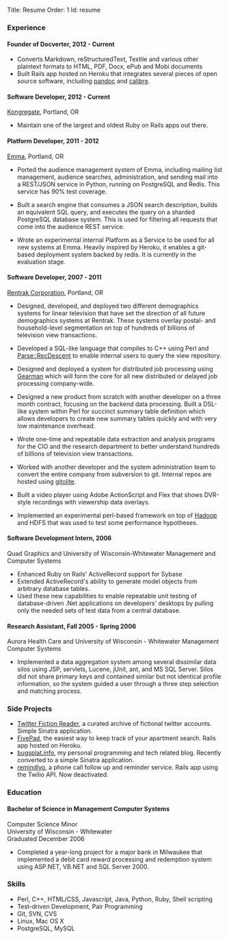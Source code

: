 Title: Resume
Order: 1
Id:    resume

### Experience ##

#### Founder of Docverter, 2012 - Current ####

* Converts Markdown, reStructuredText, Textile and various other
  plaintext formats to HTML, PDF, Docx, ePub and Mobi documents
* Built Rails app hosted on Heroku that integrates several pieces
  of open source software, including [pandoc](http://johnmacfarlane.net/pandoc/)
  and [calibre](http://calibre-ebook.com/).

#### Software Developer, 2012 - Current ####

[Kongregate](http://www.kongregate.com), Portland, OR

* Maintain one of the largest and oldest Ruby on Rails apps out there.

#### Platform Developer, 2011 - 2012 ###

[Emma](http://www.myemma.com), Portland, OR

* Ported the audience management system of Emma, including mailing list
  management, audience searches, administration, and sending mail
  into a REST/JSON service in Python, running on PostgreSQL and Redis.
  This service has 90% test coverage.

* Built a search engine that consumes a JSON search description,
  builds an equivalent SQL query, and executes the query on a sharded
  PostgreSQL database system. This is used for filtering all requests
  that come into the audience REST service.
  
* Wrote an experimental internal Platform as a Service to be used for all
  new systems at Emma. Heavily inspired by Heroku, it enables a git-based
  deployment system backed by redis. It is currently in the evaluation stage.

#### Software Developer, 2007 - 2011 ###

[Rentrak Corporation](http://www.rentrak.com), Portland, OR

* Designed, developed, and deployed two different demographics systems
  for linear television that have set the direction of all future demographics
  systems at Rentrak. These systems overlay postal- and household-level
  segmentation on top of hundreds of billions of television view transactions.

* Developed a SQL-like language that compiles to C++ using Perl and
  [Parse::RecDescent](http://search.cpan.org/dist/Parse-RecDescent) to
  enable internal users to query the view repository.

* Designed and deployed a system for distributed job processing using
  [Gearman](http://gearman.org) which will form the core for all new
  distributed or delayed job processing company-wide.

* Designed a new product from scratch with another developer on a three
  month contract, focusing on the backend data processing. Built a DSL-like
  system within Perl for succinct summary table definition which allows
  developers to create new summary tables quickly and with very low maintenance
  overhead.
  
* Wrote one-time and repeatable data extraction and analysis programs
  for the CIO and the research department to better understand hundreds of billions 
  of television view transactions. 

* Worked with another developer and the system administration team to
  convert the entire company from subversion to git. Internal repos are
  hosted using [gitolite](http://github.com/sitaramc/gitolite).
  
* Built a video player using Adobe ActionScript and Flex that shows
  DVR-style recordings with viewership data overlays.

* Implemented an experimental perl-based framework on top of
  [Hadoop](http://hadoop.apache.org/) and HDFS that was used to test some
  performance hypotheses.

#### Software Development Intern, 2006

Quad Graphics and University of Wisconsin-Whitewater Management and Computer Systems

* Enhanced Ruby on Rails' ActiveRecord support for Sybase
* Extended ActiveRecord's ability to generate model objects from
  arbitrary database tables.
* Used these new capabilities to enable repeatable unit testing
  of database-driven .Net applications on developers' desktops by
  pulling only the needed sets of test data from a central database.
  
#### Research Assistant, Fall 2005 - Spring 2006

Aurora Health Care and University of Wisconsin - Whitewater Management Computer Systems

* Implemented a data aggregation system among several dissimilar data silos
  using JSP, servlets, Lucene, jUnit, ant, and MS SQL Server. Silos did not share 
  primary keys and contained similar but not identical profile information, so the 
  system guided a user through a three step selection and matching process.
  
### Side Projects

* [Twitter Fiction Reader](http://twitter-fiction-reader.herokuapp.com), a curated archive of fictional twitter accounts. Simple Sinatra application.
* [FivePad](https://www.fivepad.me), the easiest way to keep track of your apartment search. Rails app hosted on Heroku.
* [bugsplat.info](http://bugsplat.info), my personal programming and tech related blog. Recently converted to a simple Sinatra application.
* [remindlyo](http://www.remindlyo.com), a phone call follow up and reminder service. Rails app using the Twilio API. Now deactivated.


### Education

#### Bachelor of Science in Management Computer Systems

Computer Science Minor  
University of Wisconsin - Whitewater  
Graduated December 2006

* Completed a year-long project for a major bank in Milwaukee that implemented a
  debit card reward processing and redemption system using ASP.NET, VB.NET and SQL Server 2000.
  
### Skills

* Perl, C++, HTML/CSS, Javascript, Java, Python, Ruby, Shell scripting
* Test-driven Development, Pair Programming
* Git, SVN, CVS
* Linux, Mac OS X
* PostgreSQL, MySQL

